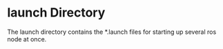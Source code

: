 # launch Directory

The launch directory contains the *.launch files for starting up several ros node at once. 
